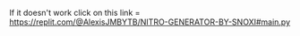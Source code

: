 If it doesn't work click on this link = https://replit.com/@AlexisJMBYTB/NITRO-GENERATOR-BY-SNOXI#main.py
